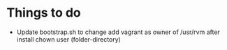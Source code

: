 # Things to do
- Update bootstrap.sh to change add vagrant as owner of /usr/rvm after install chown user (folder-directory)
